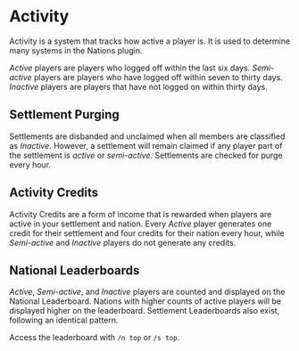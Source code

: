 # Activity
Activity is a system that tracks how active a player is. It is used to determine many systems in the Nations plugin.

*Active* players are players who logged off within the last six days. *Semi-active* players are players who have logged off within seven to thirty days. *Inactive* players are players that have not logged on within thirty days.

## Settlement Purging
Settlements are disbanded and unclaimed when all members are classified as *Inactive*. However, a settlement will remain claimed if any player part of the settlement is *active* or *semi-active*. Settlements are checked for purge every hour.

## Activity Credits
Activity Credits are a form of income that is rewarded when players are active in your settlement and nation. Every *Active* player generates one credit for their settlement and four credits for their nation every hour, while *Semi-active* and *Inactive* players do not generate any credits.

## National Leaderboards
*Active*, *Semi-active*, and *Inactive* players are counted and displayed on the National Leaderboard. Nations with higher counts of active players will be displayed higher on the leaderboard. Settlement Leaderboards also exist, following an identical pattern.

Access the leaderboard with `/n top` or `/s top`.